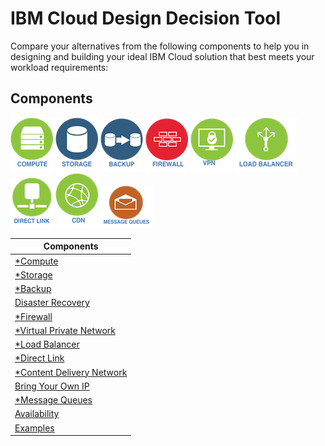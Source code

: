 # IBM Cloud Design Decision Tool

Compare your alternatives from the following components to help you in designing and building your ideal IBM Cloud solution that best meets your workload requirements:

## Components

[![Compute](/images/compute_icon.png)](compute.md)
[![Storage](/images/storage_icon.png)](storage.md) 
[![Backup](/images/backup_icon.png)](backup.md) 
[![Firewall](/images/firewall_icon.png)](firewall.md)
[![VPN](/images/vpn_icon.png)](vpn.md)
[![Load Balancer](/images/load_balancer_icon.png)](load_balancer.md)
[![Direct Link](/images/direct_link_icon.png)](direct_link.md)
[![CDN](/images/cdn_icon.png)](cdn.md)
[![Message Queues](/images/message_queues_icon.png)](message_queues.md)

| Components |
| --- |
| [*Compute](compute.md) | 
| [*Storage](storage.md) | 
| [*Backup](backup.md) | 
| [Disaster Recovery](disaster_recovery.md) | 
| [*Firewall](firewall.md) | 
| [*Virtual Private Network](vpn.md) | 
| [*Load Balancer](load_balancer.md) | 
| [*Direct Link](direct_link.md) | 
| [*Content Delivery Network](cdn.md) | 
| [Bring Your Own IP](byoip.md) | 
| [*Message Queues](message_queues.md) | 
| [Availability](availability.md) | 
| [Examples](examples.md) | 

